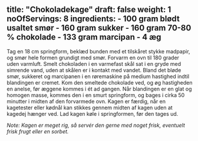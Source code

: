 title: "Chokoladekage"
draft: false
weight: 1
noOfServings: 8
ingredients:
	- 100 gram blødt usaltet smør
	- 160 gram sukker
	- 160 gram 70-80 % chokolade
	- 133 gram marcipan
	- 4 æg
---

Tag en 18 cm springform, beklæd bunden med et tilskåret stykke madpapir,
og smør hele formen grundigt med smør. Forvarm en ovn til 180 grader
uden varmluft. Smelt chokoladen i en varmefast skål sat i en gryde med
simrende vand, uden at skålen er i kontakt med vandet. Bland det bløde
smør, sukkeret og marcipanen i en røremaskine på medium hastighed indtil
blandingen er cremet. Kom den smeltede chokolade ved, og øg hastigheden
en anelse, før æggene kommes i ét ad gangen. Når blandingen er en glat
og homogen masse, kommes den i en smurt springform, og bages i cirka 50
minutter i midten af den forvarmede ovn. Kagen er færdig, når en
kagetester eller kødnål kan stikkes gennem midten af kagen uden at
kagedej hænger ved. Lad kagen køle i springformen, før den tages ud.

*Note: Kagen er meget rig, så servér den gerne med noget frisk,
eventuelt frisk frugt eller en sorbet.*


